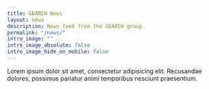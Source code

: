 ```yaml
---
title: SEARCH News
layout: news
description: News feed from the SEARCH group.
permalink: "/news/"
intro_image: ""
intro_image_absolute: false
intro_image_hide_on_mobile: false
---
```


Lorem ipsum dolor sit amet, consectetur adipisicing elit.
Recusandae dolores, possimus pariatur animi temporibus nesciunt praesentium.
